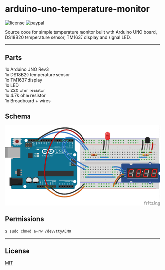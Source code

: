 # arduino-uno-temperature-monitor

![license](https://img.shields.io/github/license/oliverfindl/arduino-uno-temperature-monitor.svg?style=flat)
[![paypal](https://img.shields.io/badge/donate-paypal-blue.svg?colorB=0070ba&style=flat)](https://paypal.me/oliverfindl)

Source code for simple temperature monitor built with Arduino UNO board, DS18B20 temperature sensor, TM1637 display and signal LED.

---

## Parts

1x Arduino UNO Rev3  
1x DS18B20 temperature sensor  
1x TM1637 display  
1x LED  
1x 220 ohm resistor  
1x 4.7k ohm resistor  
1x Breadboard + wires  

## Schema

![schema](assets/temperature-monitor.png)

## Permissions

```bash
$ sudo chmod a+rw /dev/ttyACM0
```

---

## License

[MIT](http://opensource.org/licenses/MIT)
